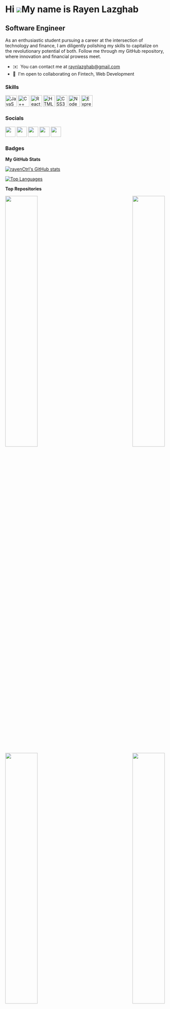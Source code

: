 Hi ![](https://user-images.githubusercontent.com/18350557/176309783-0785949b-9127-417c-8b55-ab5a4333674e.gif)My name is Rayen Lazghab
=====================================================================================================================================

Software Engineer
-----------------

As an enthusiastic student pursuing a career at the intersection of technology and finance, I am diligently polishing my skills to capitalize on the revolutionary potential of both. Follow me through my GitHub repository, where innovation and financial prowess meet.

* ✉️  You can contact me at [raynlazghab@gmail.com](mailto:raynlazghab@gmail.com)
* 🤝  I'm open to collaborating on Fintech, Web Development

### Skills


<p align="left">
<a href="https://developer.mozilla.org/en-US/docs/Web/JavaScript" target="_blank" rel="noreferrer"><img src="https://raw.githubusercontent.com/danielcranney/readme-generator/main/public/icons/skills/javascript-colored.svg" width="36" height="36" alt="JavaScript" /></a>
<a href="https://docs.microsoft.com/en-us/cpp/?view=msvc-170" target="_blank" rel="noreferrer"><img src="https://raw.githubusercontent.com/danielcranney/readme-generator/main/public/icons/skills/cplusplus-colored.svg" width="36" height="36" alt="C++" /></a>
<a href="https://reactjs.org/" target="_blank" rel="noreferrer"><img src="https://raw.githubusercontent.com/danielcranney/readme-generator/main/public/icons/skills/react-colored.svg" width="36" height="36" alt="React" /></a>
<a href="https://developer.mozilla.org/en-US/docs/Glossary/HTML5" target="_blank" rel="noreferrer"><img src="https://raw.githubusercontent.com/danielcranney/readme-generator/main/public/icons/skills/html5-colored.svg" width="36" height="36" alt="HTML5" /></a>
<a href="https://www.w3.org/TR/CSS/#css" target="_blank" rel="noreferrer"><img src="https://raw.githubusercontent.com/danielcranney/readme-generator/main/public/icons/skills/css3-colored.svg" width="36" height="36" alt="CSS3" /></a>
<a href="https://nodejs.org/en/" target="_blank" rel="noreferrer"><img src="https://raw.githubusercontent.com/danielcranney/readme-generator/main/public/icons/skills/nodejs-colored.svg" width="36" height="36" alt="NodeJS" /></a>
<a href="https://expressjs.com/" target="_blank" rel="noreferrer"><img src="https://raw.githubusercontent.com/danielcranney/readme-generator/main/public/icons/skills/express-colored.svg" width="36" height="36" alt="Express" /></a>
</p>


### Socials

<p align="left"> <a href="https://www.github.com/rayenCtrl" target="_blank" rel="noreferrer"><img src="https://raw.githubusercontent.com/danielcranney/readme-generator/main/public/icons/socials/github.svg" width="32" height="32" /></a> <a href="https://www.linkedin.com/in/rayan-lazghab-416bb7139/" target="_blank" rel="noreferrer"><img src="https://raw.githubusercontent.com/danielcranney/readme-generator/main/public/icons/socials/linkedin.svg" width="32" height="32" /></a> <a href="http://www.medium.com/@rayanlazghab" target="_blank" rel="noreferrer"><img src="https://raw.githubusercontent.com/danielcranney/readme-generator/main/public/icons/socials/medium.svg" width="32" height="32" /></a> <a href="https://www.stackoverflow.com/users/14277738/rayn" target="_blank" rel="noreferrer"><img src="https://raw.githubusercontent.com/danielcranney/readme-generator/main/public/icons/socials/stackoverflow.svg" width="32" height="32" /></a> <a href="https://www.twitter.com/rayan_lazghab" target="_blank" rel="noreferrer"><img src="https://raw.githubusercontent.com/danielcranney/readme-generator/main/public/icons/socials/twitter.svg" width="32" height="32" /></a></p>

### Badges

<b>My GitHub Stats</b>

<a href="http://www.github.com/rayenCtrl"><img src="https://github-readme-stats.vercel.app/api?username=rayenCtrl&show_icons=true&hide=&count_private=true&title_color=0891b2&text_color=ffffff&icon_color=ef4444&bg_color=181824&hide_border=true&show_icons=true" alt="rayenCtrl's GitHub stats" /></a>

<a href="https://github.com/rayenCtrl" align="left"><img src="https://github-readme-stats.vercel.app/api/top-langs/?username=rayenCtrl&langs_count=10&title_color=0891b2&text_color=ffffff&icon_color=ef4444&bg_color=181824&hide_border=true&locale=en&custom_title=Top%20%Languages" alt="Top Languages" /></a>

<b>Top Repositories</b>

<div width="100%" align="center"><a href="https://github.com/rayenCtrl/MERN_e-commerce" align="left"><img align="left" width="45%" src="https://github-readme-stats.vercel.app/api/pin/?username=rayenCtrl&repo=MERN_e-commerce&title_color=0891b2&text_color=ffffff&icon_color=ef4444&bg_color=181824&hide_border=true&locale=en" /></a><a href="https://github.com/rayenCtrl/movie-app" align="right"><img align="right" width="45%" src="https://github-readme-stats.vercel.app/api/pin/?username=rayenCtrl&repo=movie-app&title_color=0891b2&text_color=ffffff&icon_color=ef4444&bg_color=181824&hide_border=true&locale=en" /></a></div><br /><br /><br /><br /><br /><br /><br />

<br /><br /><br /><br /><br />

<div width="100%" align="center"><a href="https://github.com/rayenCtrl/calculator" align="left"><img align="left" width="45%" src="https://github-readme-stats.vercel.app/api/pin/?username=rayenCtrl&repo=calculator&title_color=0891b2&text_color=ffffff&icon_color=ef4444&bg_color=181824&hide_border=true&locale=en" /></a><a href="https://github.com/rayenCtrl/ToDo-application" align="right"><img align="right" width="45%" src="https://github-readme-stats.vercel.app/api/pin/?username=rayenCtrl&repo=ToDo-application&title_color=0891b2&text_color=ffffff&icon_color=ef4444&bg_color=181824&hide_border=true&locale=en" /></a></div>
